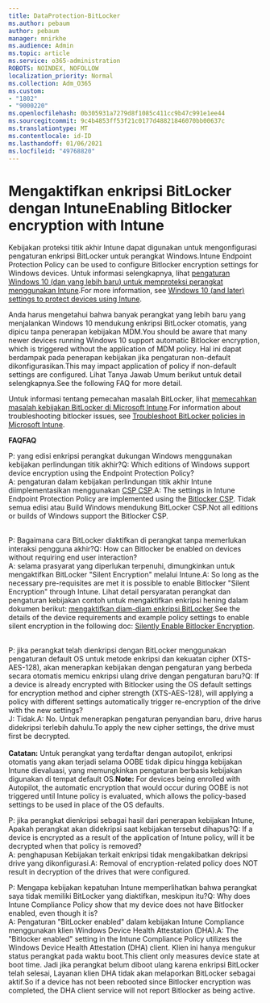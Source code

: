 ```yaml
---
title: DataProtection-BitLocker
ms.author: pebaum
author: pebaum
manager: mnirkhe
ms.audience: Admin
ms.topic: article
ms.service: o365-administration
ROBOTS: NOINDEX, NOFOLLOW
localization_priority: Normal
ms.collection: Adm_O365
ms.custom:
- "1802"
- "9000220"
ms.openlocfilehash: 0b305931a7279d8f1085c411cc9b47c991e1ee44
ms.sourcegitcommit: 9c4b4853ff53f21c0177d48821846070bb00637c
ms.translationtype: MT
ms.contentlocale: id-ID
ms.lasthandoff: 01/06/2021
ms.locfileid: "49768820"
---
```

# <a name="enabling-bitlocker-encryption-with-intune"></a><span data-ttu-id="421b6-102">Mengaktifkan enkripsi BitLocker dengan Intune</span><span class="sxs-lookup"><span data-stu-id="421b6-102">Enabling Bitlocker encryption with Intune</span></span>

 <span data-ttu-id="421b6-103">Kebijakan proteksi titik akhir Intune dapat digunakan untuk mengonfigurasi pengaturan enkripsi BitLocker untuk perangkat Windows.</span><span class="sxs-lookup"><span data-stu-id="421b6-103">Intune Endpoint Protection Policy can be used to configure Bitlocker encryption settings for Windows devices.</span></span> <span data-ttu-id="421b6-104">Untuk informasi selengkapnya, lihat [pengaturan Windows 10 (dan yang lebih baru) untuk memproteksi perangkat menggunakan Intune](https://docs.microsoft.com/intune/endpoint-protection-windows-10#windows-encryption).</span><span class="sxs-lookup"><span data-stu-id="421b6-104">For more information, see [Windows 10 (and later) settings to protect devices using Intune](https://docs.microsoft.com/intune/endpoint-protection-windows-10#windows-encryption).</span></span>
 
<span data-ttu-id="421b6-105">Anda harus mengetahui bahwa banyak perangkat yang lebih baru yang menjalankan Windows 10 mendukung enkripsi BitLocker otomatis, yang dipicu tanpa penerapan kebijakan MDM.</span><span class="sxs-lookup"><span data-stu-id="421b6-105">You should be aware that many newer devices running Windows 10 support automatic Bitlocker encryption, which is triggered without the application of MDM policy.</span></span> <span data-ttu-id="421b6-106">Hal ini dapat berdampak pada penerapan kebijakan jika pengaturan non-default dikonfigurasikan.</span><span class="sxs-lookup"><span data-stu-id="421b6-106">This may impact application of policy if non-default settings are configured.</span></span> <span data-ttu-id="421b6-107">Lihat Tanya Jawab Umum berikut untuk detail selengkapnya.</span><span class="sxs-lookup"><span data-stu-id="421b6-107">See the following FAQ for more detail.</span></span>
 
<span data-ttu-id="421b6-108">Untuk informasi tentang pemecahan masalah BitLocker, lihat [memecahkan masalah kebijakan BitLocker di Microsoft Intune](https://docs.microsoft.com/intune/protect/troubleshoot-bitlocker-policies).</span><span class="sxs-lookup"><span data-stu-id="421b6-108">For information about troubleshooting bitlocker issues, see [Troubleshoot BitLocker policies in Microsoft Intune](https://docs.microsoft.com/intune/protect/troubleshoot-bitlocker-policies).</span></span>
 
 
<span data-ttu-id="421b6-109">**FAQ**</span><span class="sxs-lookup"><span data-stu-id="421b6-109">**FAQ**</span></span>

<span data-ttu-id="421b6-110">P: yang edisi enkripsi perangkat dukungan Windows menggunakan kebijakan perlindungan titik akhir?</span><span class="sxs-lookup"><span data-stu-id="421b6-110">Q: Which editions of Windows support device encryption using the Endpoint Protection Policy?</span></span><br>
<span data-ttu-id="421b6-111">A: pengaturan dalam kebijakan perlindungan titik akhir Intune diimplementasikan menggunakan [CSP CSP](https://docs.microsoft.com/windows/client-management/mdm/bitlocker-csp).</span><span class="sxs-lookup"><span data-stu-id="421b6-111">A: The settings in Intune Endpoint Protection Policy are implemented using the [Bitlocker CSP](https://docs.microsoft.com/windows/client-management/mdm/bitlocker-csp).</span></span> <span data-ttu-id="421b6-112">Tidak semua edisi atau Build Windows mendukung BitLocker CSP.</span><span class="sxs-lookup"><span data-stu-id="421b6-112">Not all editions or builds of Windows support the Bitlocker CSP.</span></span> <br><br>

<span data-ttu-id="421b6-113">P: Bagaimana cara BitLocker diaktifkan di perangkat tanpa memerlukan interaksi pengguna akhir?</span><span class="sxs-lookup"><span data-stu-id="421b6-113">Q: How can Bitlocker be enabled on devices without requiring end user interaction?</span></span><br>
<span data-ttu-id="421b6-114">A: selama prasyarat yang diperlukan terpenuhi, dimungkinkan untuk mengaktifkan BitLocker "Silent Encryption" melalui Intune.</span><span class="sxs-lookup"><span data-stu-id="421b6-114">A: So long as the necessary pre-requisites are met it is possible to enable Bitlocker "Silent Encryption" through Intune.</span></span> <span data-ttu-id="421b6-115">Lihat detail persyaratan perangkat dan pengaturan kebijakan contoh untuk mengaktifkan enkripsi hening dalam dokumen berikut: [mengaktifkan diam-diam enkripsi BitLocker](https://docs.microsoft.com/mem/intune/protect/encrypt-devices#silently-enable-bitlocker-on-devices).</span><span class="sxs-lookup"><span data-stu-id="421b6-115">See the details of the device requirements and example policy settings to enable silent encryption in the following doc: [Silently Enable Bitlocker Encryption](https://docs.microsoft.com/mem/intune/protect/encrypt-devices#silently-enable-bitlocker-on-devices).</span></span> <br><br>

<span data-ttu-id="421b6-116">P: jika perangkat telah dienkripsi dengan BitLocker menggunakan pengaturan default OS untuk metode enkripsi dan kekuatan cipher (XTS-AES-128), akan menerapkan kebijakan dengan pengaturan yang berbeda secara otomatis memicu enkripsi ulang drive dengan pengaturan baru?</span><span class="sxs-lookup"><span data-stu-id="421b6-116">Q: If a device is already encrypted with Bitlocker using the OS default settings for encryption method and cipher strength (XTS-AES-128), will applying a policy with different settings automatically trigger re-encryption of the drive with the new settings?</span></span><br>
<span data-ttu-id="421b6-117">J: Tidak.</span><span class="sxs-lookup"><span data-stu-id="421b6-117">A: No.</span></span> <span data-ttu-id="421b6-118">Untuk menerapkan pengaturan penyandian baru, drive harus didekripsi terlebih dahulu.</span><span class="sxs-lookup"><span data-stu-id="421b6-118">To apply the new cipher settings, the drive must first be decrypted.</span></span><br><br>
<span data-ttu-id="421b6-119">**Catatan:** Untuk perangkat yang terdaftar dengan autopilot, enkripsi otomatis yang akan terjadi selama OOBE tidak dipicu hingga kebijakan Intune dievaluasi, yang memungkinkan pengaturan berbasis kebijakan digunakan di tempat default OS.</span><span class="sxs-lookup"><span data-stu-id="421b6-119">**Note:** For devices being enrolled with Autopilot, the automatic encryption that would occur during OOBE is not triggered until Intune policy is evaluated, which allows the policy-based settings to be used in place of the OS defaults.</span></span>
 
<span data-ttu-id="421b6-120">P: jika perangkat dienkripsi sebagai hasil dari penerapan kebijakan Intune, Apakah perangkat akan didekripsi saat kebijakan tersebut dihapus?</span><span class="sxs-lookup"><span data-stu-id="421b6-120">Q: If a device is encrypted as a result of the  application of Intune policy, will it be decrypted when that policy is removed?</span></span><br>
<span data-ttu-id="421b6-121">A: penghapusan Kebijakan terkait enkripsi tidak mengakibatkan dekripsi drive yang dikonfigurasi.</span><span class="sxs-lookup"><span data-stu-id="421b6-121">A: Removal of encryption-related policy does NOT result in decryption of the drives that were configured.</span></span>
 
<span data-ttu-id="421b6-122">P: Mengapa kebijakan kepatuhan Intune memperlihatkan bahwa perangkat saya tidak memiliki BitLocker yang diaktifkan, meskipun itu?</span><span class="sxs-lookup"><span data-stu-id="421b6-122">Q: Why does Intune Compliance Policy show that my device does not have Bitlocker enabled, even though it is?</span></span><br>
<span data-ttu-id="421b6-123">A: Pengaturan "BitLocker enabled" dalam kebijakan Intune Compliance menggunakan klien Windows Device Health Attestation (DHA).</span><span class="sxs-lookup"><span data-stu-id="421b6-123">A: The "Bitlocker enabled" setting in the Intune Compliance Policy utilizes the Windows Device Health Attestation  (DHA) client.</span></span> <span data-ttu-id="421b6-124">Klien ini hanya mengukur status perangkat pada waktu boot.</span><span class="sxs-lookup"><span data-stu-id="421b6-124">This client only measures device state at boot time.</span></span> <span data-ttu-id="421b6-125">Jadi jika perangkat belum diboot ulang karena enkripsi BitLocker telah selesai, Layanan klien DHA tidak akan melaporkan BitLocker sebagai aktif.</span><span class="sxs-lookup"><span data-stu-id="421b6-125">So if a device has not been rebooted since Bitlocker encryption was completed, the DHA client service will not report Bitlocker as being active.</span></span>
 
 
